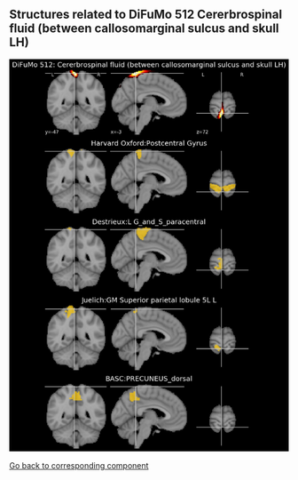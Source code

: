 


## Structures related to DiFuMo 512 Cererbrospinal fluid (between callosomarginal sulcus and skull LH)

![92](92.jpg "Structures related to DiFuMo 512 Cererbrospinal fluid (between callosomarginal sulcus and skull LH)")

[Go back to corresponding component](https://parietal-inria.github.io/DiFuMo/512/html/92.html)